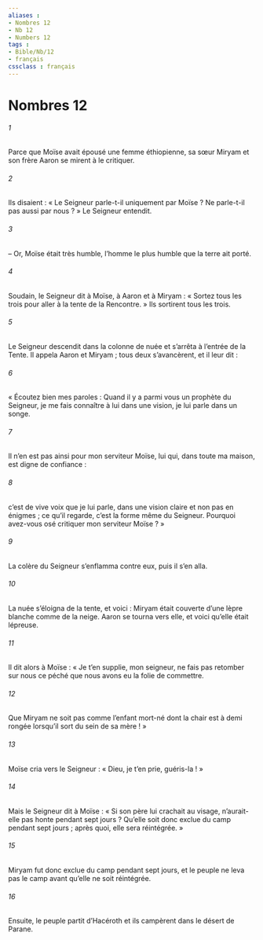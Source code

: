 ```yaml
---
aliases : 
- Nombres 12
- Nb 12
- Numbers 12
tags : 
- Bible/Nb/12
- français
cssclass : français
---
```


# Nombres 12

###### 1
Parce que Moïse avait épousé une femme éthiopienne, sa sœur Miryam et son frère Aaron se mirent à le critiquer.
###### 2
Ils disaient : « Le Seigneur parle-t-il uniquement par Moïse ? Ne parle-t-il pas aussi par nous ? » Le Seigneur entendit.
###### 3
– Or, Moïse était très humble, l’homme le plus humble que la terre ait porté.
###### 4
Soudain, le Seigneur dit à Moïse, à Aaron et à Miryam : « Sortez tous les trois pour aller à la tente de la Rencontre. » Ils sortirent tous les trois.
###### 5
Le Seigneur descendit dans la colonne de nuée et s’arrêta à l’entrée de la Tente. Il appela Aaron et Miryam ; tous deux s’avancèrent, et il leur dit :
###### 6
« Écoutez bien mes paroles : Quand il y a parmi vous un prophète du Seigneur, je me fais connaître à lui dans une vision, je lui parle dans un songe.
###### 7
Il n’en est pas ainsi pour mon serviteur Moïse, lui qui, dans toute ma maison, est digne de confiance :
###### 8
c’est de vive voix que je lui parle, dans une vision claire et non pas en énigmes ; ce qu’il regarde, c’est la forme même du Seigneur. Pourquoi avez-vous osé critiquer mon serviteur Moïse ? »
###### 9
La colère du Seigneur s’enflamma contre eux, puis il s’en alla.
###### 10
La nuée s’éloigna de la tente, et voici : Miryam était couverte d’une lèpre blanche comme de la neige. Aaron se tourna vers elle, et voici qu’elle était lépreuse.
###### 11
Il dit alors à Moïse : « Je t’en supplie, mon seigneur, ne fais pas retomber sur nous ce péché que nous avons eu la folie de commettre.
###### 12
Que Miryam ne soit pas comme l’enfant mort-né dont la chair est à demi rongée lorsqu’il sort du sein de sa mère ! »
###### 13
Moïse cria vers le Seigneur : « Dieu, je t’en prie, guéris-la ! »
###### 14
Mais le Seigneur dit à Moïse : « Si son père lui crachait au visage, n’aurait-elle pas honte pendant sept jours ? Qu’elle soit donc exclue du camp pendant sept jours ; après quoi, elle sera réintégrée. »
###### 15
Miryam fut donc exclue du camp pendant sept jours, et le peuple ne leva pas le camp avant qu’elle ne soit réintégrée.
###### 16
Ensuite, le peuple partit d’Hacéroth et ils campèrent dans le désert de Parane.
